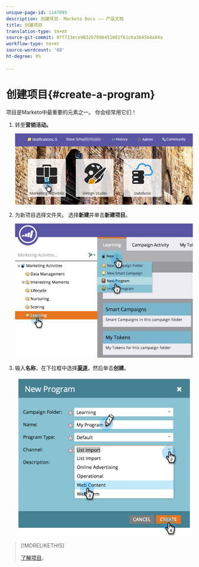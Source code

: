 ```yaml
---
unique-page-id: 1147095
description: 创建项目- Marketo Docs —— 产品文档
title: 创建项目
translation-type: tm+mt
source-git-commit: 07f713ece9832b7696451001f61c6a3b45b4a94a
workflow-type: tm+mt
source-wordcount: '68'
ht-degree: 0%

---
```



# 创建项目{#create-a-program}

项目是Marketo中最重要的元素之一。 你会经常用它们！

1. 转至&#x200B;**营销活动。**

   ![](assets/login-marketing-activities.png)

1. 为新项目选择文件夹。 选择&#x200B;**新建**&#x200B;并单击&#x200B;**新建项目**。

   ![](assets/leadlifecycle.jpg)

1. 输入&#x200B;**名称**，在下拉框中选择&#x200B;**[渠道](http://docs.marketo.com/display/DOCS/Create+a+Program+Channel)**，然后单击&#x200B;**创建**。

   ![](assets/image2015-2-5-16-3a33-3a23.png)

>[!MORELIKETHIS]
>
>[了解项目](/help/marketo/product-docs/core-marketo-concepts/programs/creating-programs/understanding-programs.md)。
